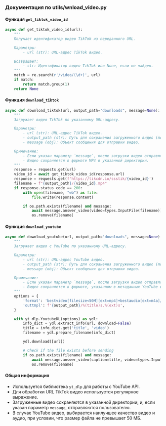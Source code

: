 ### Документация по utils/wnload_video.py

#### Функция `get_tiktok_video_id`

```python
async def get_tiktok_video_id(url):
    """
    Получает идентификатор видео TikTok из переданного URL.

    Параметры:
        - url (str): URL-адрес TikTok видео.

    Возвращает:
        - str: Идентификатор видео TikTok или None, если не найден.
    """
    match = re.search(r'/video/(\d+)', url)
    if match:
        return match.group(1)
    return None
```

#### Функция `download_tiktok`

```python
async def download_tiktok(url, output_path="downloads", message=None):
    """
    Загружает видео TikTok по указанному URL-адресу.

    Параметры:
        - url (str): URL-адрес TikTok видео.
        - output_path (str): Путь для сохранения загруженного видео (по умолчанию: "downloads").
        - message (obj): Объект сообщения для отправки видео.

    Примечание:
        - Если указан параметр `message`, после загрузки видео отправляет его пользователю.
        - Видео сохраняется в формате MP4 в указанной директории.
    """
    response = requests.get(url)
    video_id = await get_tiktok_video_id(response.url)
    response = requests.get(f'https://tikcdn.io/ssstik/{video_id}')
    filename = f"{output_path}/{video_id}.mp4"
    if response.status_code == 200:
        with open(filename, "wb") as file:
            file.write(response.content)

        if os.path.exists(filename) and message:
            await message.answer_video(video=types.InputFile(filename))
            os.remove(filename)
```

#### Функция `download_youtube`

```python
async def download_youtube(url, output_path="downloads", message=None):
    """
    Загружает видео с YouTube по указанному URL-адресу.

    Параметры:
        - url (str): URL-адрес YouTube видео.
        - output_path (str): Путь для сохранения загруженного видео (по умолчанию: "downloads").
        - message (obj): Объект сообщения для отправки видео.

    Примечание:
        - Если указан параметр `message`, после загрузки видео отправляет его пользователю.
        - Видео сохраняется в формате, указанном в метаданных YouTube видео.
    """
    options = {
        'format': 'bestvideo[filesize<50M][ext=mp4]+bestaudio[ext=m4a]/best[filesize<50M][ext=mp4]',
        'outtmpl': f'{output_path}/%(title)s.%(ext)s',
    }

    with yt_dlp.YoutubeDL(options) as ydl:
        info_dict = ydl.extract_info(url, download=False)
        title = info_dict.get('title', 'video')
        filename = ydl.prepare_filename(info_dict)

        ydl.download([url])

        # Check if the file exists before sending
        if os.path.exists(filename) and message:
            await message.answer_video(caption=title, video=types.InputFile(filename))
            os.remove(filename)
```

#### Общая информация

- Используется библиотека `yt_dlp` для работы с YouTube API.
- Для обработки URL TikTok видео используется регулярное выражение.
- Загруженные видео сохраняются в указанной директории, и, если указан параметр `message`, отправляются пользователю.
- В случае YouTube видео, выбирается наилучшее качество видео и аудио, при условии, что размер файла не превышает 50 МБ.
